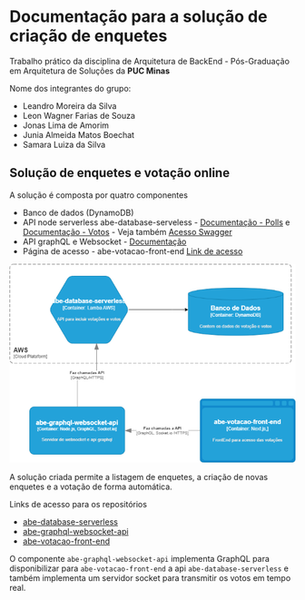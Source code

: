 # Documentação para a solução de criação de enquetes



Trabalho prático da disciplina de Arquitetura de BackEnd - Pós-Graduação em Arquitetura de Soluções da **PUC Minas**

Nome dos integrantes do grupo:

- Leandro Moreira da Silva
- Leon Wagner Farias de Souza
- Jonas Lima de Amorim
- Junia Almeida Matos Boechat
- Samara Luiza da Silva


## Solução de enquetes e votação online

A solução é composta por quatro componentes

- Banco de dados (DynamoDB)
- API node serverless abe-database-serveless -  [Documentação - Polls](/doc-swagger-api-serverless/docs/PollsApi.md) e [Documentação - Votos](/doc-swagger-api-serverless/docs/VotesApi.md) - Veja também [Acesso Swagger](https://app.swaggerhub.com/apis/Alpatech-SL/abe-database-serverless/1.0.0)
- API graphQL e Websocket - [Documentação](/doc-graphql/schema/index.html)
- Página de acesso - abe-votacao-front-end [Link de acesso](https://abe-votacao-front-end.vercel.app)


![Solucao de enquetes e votação online](AtividadeFinal-ArquiteturaBackEnd.png)


A solução criada permite a listagem de enquetes, a criação de novas enquetes e a votação de forma automática.

Links de acesso para os repositórios

- [abe-database-serverless](https://github.com/jonas1307/abe-database-serverless/)
- [abe-graphql-websocket-api](https://github.com/jonas1307/abe-graphql-websocket-api)
- [abe-votacao-front-end](https://github.com/jonas1307/abe-votacao-front-end)


O componente `abe-graphql-websocket-api` implementa GraphQL para disponibilizar para `abe-votacao-front-end` a api `abe-database-serverless` e também implementa um servidor socket para transmitir os votos em tempo real.

